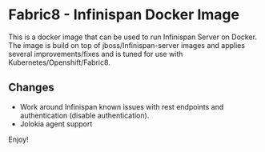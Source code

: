Fabric8 - Infinispan Docker Image
================================

This is a docker image that can be used to run Infinispan Server on Docker. 
The image is build on top of jboss/Infinispan-server images and applies several improvements/fixes and is tuned for use with Kubernetes/Openshift/Fabric8.

Changes
-------
 - Work around Infinispan known issues with rest endpoints and authentication (disable authentication).
 - Jolokia agent support

Enjoy!
